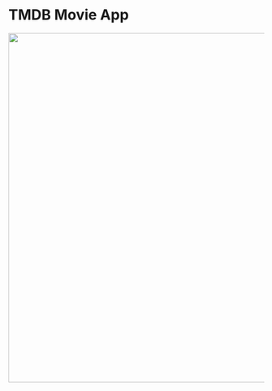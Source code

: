 # TMDB Movie App
<img src="https://raw.githubusercontent.com/icanerdogan/TmdbMovieApp/master/images/background.png" width="1000" height="689"/>
